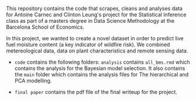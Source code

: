 This repository contains the code that scrapes, cleans and analyses data for Antoine Carnec and Clinton Leung's project for the Statistical Inference class as part of a masters degree in Data Science Methodology at the Barcelona School of Economics.

In this project, we wanted to create a novel dataset in order to predict live fuel moisture content (a key indicator of wildfire risk). We combined metereological data, data on plant characteristics and remote sensing data.


- `code` contains the following folders:
`analysis` contains `all_bms.rmd` which contains the 
analysis for the Bayesian model selection.
It also contains the `main` folder which contains  the analysis files for 
The hierarchical and PCA modelling.

- `final paper` contains the pdf file of the final writeup for the project.
